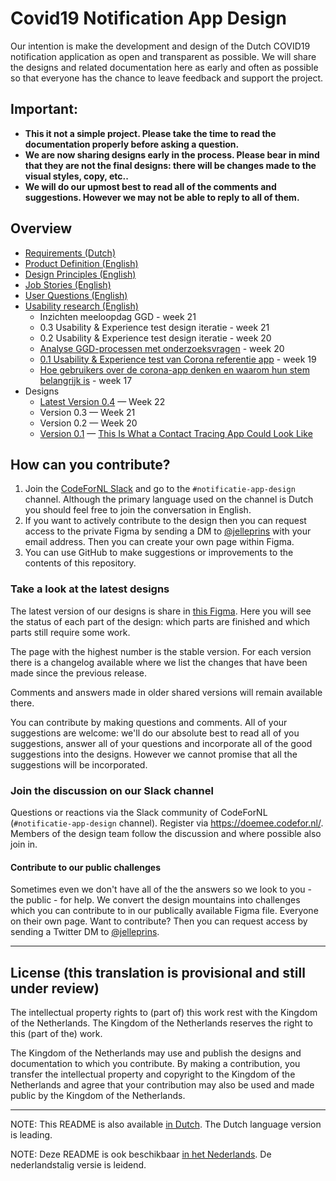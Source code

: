 
# Covid19 Notification App Design

Our intention is make the development and design of the Dutch COVID19 notification application as open and transparent as possible. We will share the designs and related documentation here as early and often as possible so that everyone has the chance to leave feedback and support the project.

## Important:
* **This it not a simple project. Please take the time to read the documentation properly before asking a question.**
* **We are now sharing designs early in the process. Please bear in mind that they are not the final designs: there will be changes made to the visual styles, copy, etc..**
* **We will do our upmost best to read all of the comments and suggestions. However we may not be able to reply to all of them.**

## Overview
* [Requirements (Dutch)](https://www.rijksoverheid.nl/onderwerpen/coronavirus-app/documenten/publicaties/2020/05/19/programma-van-eisen)
* [Product Definition (English)](https://github.com/minvws/nl-covid19-notification-app-design/blob/master/translations/product-definition.md)
* [Design Principles (English)](https://github.com/minvws/nl-covid19-notification-app-design/blob/master/translations/design-principles.md)
* [Job Stories (English)](https://github.com/minvws/nl-covid19-notification-app-design/blob/master/translations/job-stories.md)
* [User Questions (English)](https://github.com/minvws/nl-covid19-notification-app-design/blob/master/translations/en-US/user-questions.md)
* [Usability research (English)](https://github.com/minvws/nl-covid19-notification-app-design/blob/master/translations/usability-research.md)
  * Inzichten meeloopdag GGD - week 21
  * 0.3 Usability & Experience test design iteratie - week 21
  * 0.2 Usability & Experience test design iteratie - week 20
  * [Analyse GGD-processen met onderzoeksvragen](https://miro.com/app/board/o9J_ks176Fk=/) - week 20
  * [0.1 Usability & Experience test van Corona referentie app](https://corona.sticktailapp.com/study-share/VJBHjC35hae9/usability-experience-test-van-corona-referentie-app-972/) - week 19
  * [Hoe gebruikers over de corona-app denken en waarom hun stem belangrijk is](http://corona.sticktailapp.com/study-share/vvvH2cNcFQTC/verkennend-onderzoek-corona-apps-735/) - week 17
* Designs
  * [Latest Version 0.4](https://www.figma.com/file/EJ4aJwKnemkxysCZ6aAzFv/Covid-19-notificatie-app-(Read-only)) — Week 22
  * Version 0.3 — Week 21
  * Version 0.2 — Week 20
  * [Version 0.1](https://www.figma.com/file/wmShfQYISsfW9rle8plc5n/Contact-tracing---Public?node-id=1%3A18851) — [This Is What a Contact Tracing App Could Look Like](https://onezero.medium.com/openui-a6b9c3d741de)

## How can you contribute?

1. Join the [CodeForNL Slack](https://doemee.codefor.nl/) and go to the `#notificatie-app-design` channel. Although the primary language used on the channel is Dutch you should feel free to join the conversation in English.
2. If you want to actively contribute to the design then you can request access to the private Figma by sending a DM to [@jelleprins](https://www.twitter.com/jelleprins) with your email address. Then you can create your own page within Figma.
3. You can use GitHub to make suggestions or improvements to the contents of this repository.

### Take a look at the latest designs

The latest version of our designs is share in [this Figma](https://www.figma.com/file/EJ4aJwKnemkxysCZ6aAzFv/Covid-19-notificatie-app-(Read-only)). Here you will see the status of each part of the design: which parts are finished and which parts still require some work.

The page with the highest number is the stable version. For each version there is a changelog available where we list the changes that have been made since the previous release.

Comments and answers made in older shared versions will remain available there.

You can contribute by making questions and comments. All of your suggestions are welcome: we'll do our absolute best to read all of you suggestions, answer all of your questions and incorporate all of the good suggestions into the designs. However we cannot promise that all the suggestions will be incorporated.

### Join the discussion on our Slack channel

Questions or reactions via the Slack community of CodeForNL (`#notificatie-app-design` channel). Register via https://doemee.codefor.nl/. Members of the design team follow the discussion and where possible also join in.

#### Contribute to our public challenges

Sometimes even we don't have all of the the answers so we look to you - the public - for help. We convert the design mountains into challenges which you can contribute to in our publically available Figma file. Everyone on their own page. Want to contribute? Then you can request access by sending a Twitter DM to [@jelleprins](https://www.twitter.com/jelleprins).

---

## License (this translation is provisional and still under review)

The intellectual property rights to (part of) this work rest with the Kingdom of the Netherlands. The Kingdom of the Netherlands reserves the right to this (part of the) work.

The Kingdom of the Netherlands may use and publish the designs and documentation to which you contribute. By making a contribution, you transfer the intellectual property and copyright to the Kingdom of the Netherlands and agree that your contribution may also be used and made public by the Kingdom of the Netherlands.

---

NOTE: This README is also available [in Dutch](../../README.md). The Dutch language version is leading.

NOTE: Deze README is ook beschikbaar [in het Nederlands](../../README.md). De nederlandstalig versie is leidend.

